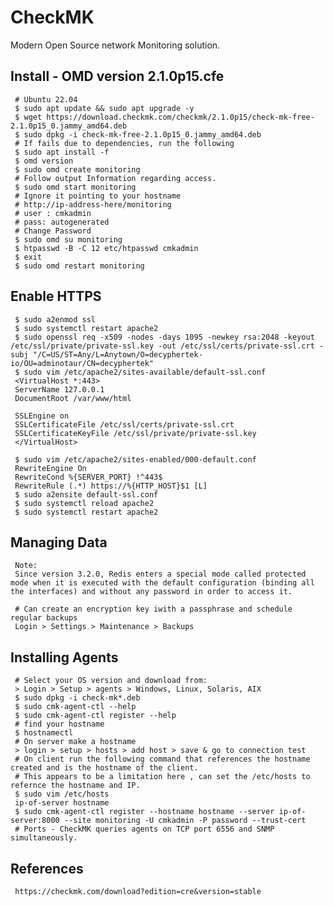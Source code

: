 CheckMK
=====

Modern Open Source network Monitoring solution. 
 
Install - OMD version 2.1.0p15.cfe
--------

     # Ubuntu 22.04 
     $ sudo apt update && sudo apt upgrade -y
     $ wget https://download.checkmk.com/checkmk/2.1.0p15/check-mk-free-2.1.0p15_0.jammy_amd64.deb
     $ sudo dpkg -i check-mk-free-2.1.0p15_0.jammy_amd64.deb
     # If fails due to dependencies, run the following
     $ sudo apt install -f
     $ omd version
     $ sudo omd create monitoring
     # Follow output Information regarding access. 
     $ sudo omd start monitoring
     # Ignore it pointing to your hostname
     # http://ip-address-here/monitoring
     # user : cmkadmin
     # pass: autogenerated
     # Change Password
     $ sudo omd su monitoring
     $ htpasswd -B -C 12 etc/htpasswd cmkadmin
     $ exit
     $ sudo omd restart monitoring

Enable HTTPS
------------

     $ sudo a2enmod ssl
     $ sudo systemctl restart apache2
     $ sudo openssl req -x509 -nodes -days 1095 -newkey rsa:2048 -keyout /etc/ssl/private/private-ssl.key -out /etc/ssl/certs/private-ssl.crt -subj "/C=US/ST=Any/L=Anytown/O=decyphertek-io/OU=adminotaur/CN=decyphertek"
     $ sudo vim /etc/apache2/sites-available/default-ssl.conf
     <VirtualHost *:443>
     ServerName 127.0.0.1
     DocumentRoot /var/www/html
     
     SSLEngine on
     SSLCertificateFile /etc/ssl/certs/private-ssl.crt
     SSLCertificateKeyFile /etc/ssl/private/private-ssl.key
     </VirtualHost>
     
     $ sudo vim /etc/apache2/sites-enabled/000-default.conf
     RewriteEngine On
     RewriteCond %{SERVER_PORT} !^443$
     RewriteRule (.*) https://%{HTTP_HOST}$1 [L]
     $ sudo a2ensite default-ssl.conf
     $ sudo systemctl reload apache2
     $ sudo systemctl restart apache2

Managing Data
-------------

     Note:
     Since version 3.2.0, Redis enters a special mode called protected mode when it is executed with the default configuration (binding all the interfaces) and without any password in order to access it. 

     # Can create an encryption key iwith a passphrase and schedule regular backups
     Login > Settings > Maintenance > Backups 

Installing Agents
-----------------

     # Select your OS version and download from:
     > Login > Setup > agents > Windows, Linux, Solaris, AIX 
     $ sudo dpkg -i check-mk*.deb
     $ sudo cmk-agent-ctl --help
     $ sudo cmk-agent-ctl register --help
     # find your hostname
     $ hostnamectl
     # On server make a hostname
     > login > setup > hosts > add host > save & go to connection test
     # On client run the following command that references the hostname created and is the hostname of the client.
     # This appears to be a limitation here , can set the /etc/hosts to refernce the hostname and IP.
     $ sudo vim /etc/hosts
     ip-of-server hostname
     $ sudo cmk-agent-ctl register --hostname hostname --server ip-of-server:8000 --site monitoring -U cmkadmin -P password --trust-cert
     # Ports - CheckMK queries agents on TCP port 6556 and SNMP simultaneously.
     
References
----------

     https://checkmk.com/download?edition=cre&version=stable
